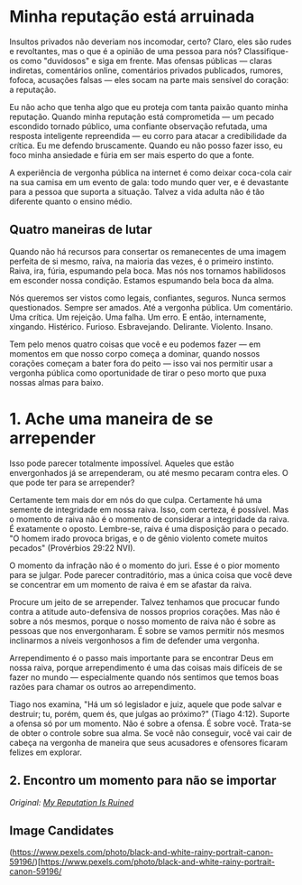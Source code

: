 # Minha reputação está arruinada

Insultos privados não deveriam nos incomodar, certo? Claro, eles são rudes e revoltantes, mas o que é a opinião de uma pessoa para nós? Classifique-os como "duvidosos" e siga em frente. Mas ofensas públicas — claras indiretas, comentários online, comentários privados publicados, rumores, fofoca, acusações falsas — eles socam na parte mais sensível do coração: a reputação.

Eu não acho que tenha algo que eu proteja com tanta paixão quanto minha reputação. Quando minha reputação está comprometida — um pecado escondido tornado público, uma confiante observação refutada, uma resposta inteligente repreendida — eu corro para atacar a credibilidade da crítica. Eu me defendo bruscamente. Quando eu não posso fazer isso, eu foco minha ansiedade e fúria em ser mais esperto do que a fonte.

A experiência de vergonha pública na internet é como deixar coca-cola cair na sua camisa em um evento de gala: todo mundo quer ver, e é devastante para a pessoa que suporta a situação. Talvez a vida adulta não é tão diferente quanto o ensino médio.

## Quatro maneiras de lutar

Quando não há recursos para consertar os remanecentes de uma imagem perfeita de si mesmo, raíva, na maioria das vezes, é o primeiro instinto. Raiva, ira, fúria, espumando pela boca. Mas nós nos tornamos habilidosos em esconder nossa condição. Estamos espumando bela boca da alma.

Nós queremos ser vistos como legais, confiantes, seguros. Nunca sermos questionados. Sempre ser amados. Até a vergonha pública. Um comentário. Uma crítica. Um rejeição. Uma falha. Um erro. E então, internamente, xingando. Histérico. Furioso. Esbravejando. Delirante. Violento. Insano.

Tem pelo menos quatro coisas que você e eu podemos fazer — em momentos em que nosso corpo começa a dominar, quando nossos corações começam a bater fora do peito — isso vai nos permitir usar a vergonha pública como oportunidade de tirar o peso morto que puxa nossas almas para baixo.

# 1. Ache uma maneira de se arrepender

Isso pode parecer totalmente impossível. Aqueles que estão envergonhados já se arrependeram, ou até mesmo pecaram contra eles. O que pode ter para se arrepender?

Certamente tem mais dor em nós do que culpa. Certamente há uma semente de integridade em nossa raiva. Isso, com certeza, é possível. Mas o momento de raiva não é o momento de considerar a integridade da raiva. É exatamente o oposto. Lembre-se, raiva é uma disposição para o pecado. "O homem irado provoca brigas, e o de gênio violento comete muitos pecados" (Provérbios 29:22 NVI).

O momento da infração não é o momento do juri. Esse é o pior momento para se julgar. Pode parecer contraditório, mas a única coisa que você deve se concentrar em um momento de raiva é em se afastar da raiva.

Procure um jeito de se arrepender. Talvez tenhamos que procucar fundo contra a atitude auto-defensiva de nossos proprios corações. Mas não é sobre a nós mesmos, porque o nosso momento de raiva não é sobre as pessoas que nos envergonharam. É sobre se vamos permitir nós mesmos inclinarmos a níveis vergonhosos a fim de defender uma vergonha.

Arrependimento é o passo mais importante para se encontrar Deus em nossa raiva, porque arrependimento é uma das coisas mais difíceis de se fazer no mundo — especialmente quando nós sentimos que temos boas razões para chamar os outros ao arrependimento.

Tiago nos examina, "Há um só legislador e juiz, aquele que pode salvar e destruir; tu, porém, quem és, que julgas ao próximo?" (Tiago 4:12). Suporte a ofensa só por um momento. Não é sobre a ofensa. É sobre você. Trata-se de obter o controle sobre sua alma. Se você não conseguir, você vai cair de cabeça na vergonha de maneira que seus acusadores e ofensores ficaram felizes em explorar.

## 2. Encontro um momento para não se importar

*Original: [My Reputation Is Ruined](http://www.desiringgod.org/articles/my-reputation-is-ruined)*

## Image Candidates
(https://www.pexels.com/photo/black-and-white-rainy-portrait-canon-59196/)[https://www.pexels.com/photo/black-and-white-rainy-portrait-canon-59196/
